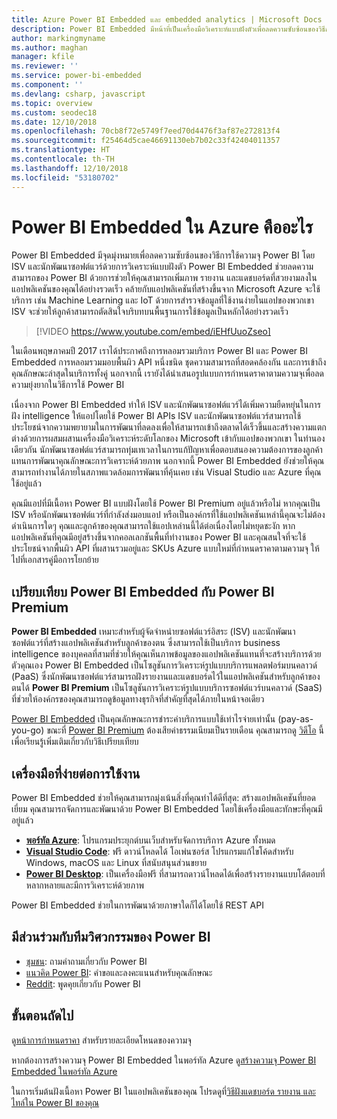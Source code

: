```yaml
---
title: Azure Power BI Embedded และ embedded analytics | Microsoft Docs คืออะไร
description: Power BI Embedded มีหน้าที่เป็นเครื่องมือวิเคราะห์แบบฝังตัวเพื่อลดความซับซ้อนของวิธีการใช้ความจุ Power BI โดย ISV และนักพัฒนาซอฟต์แวร์ ช่วยให้พวกเขาสามารถเพิ่มภาพ รายงาน และแดชบอร์ดที่สวยงามลงในแอปพลิเคชันของพวกเขาได้อย่างรวดเร็ว เรียนรู้วิธีการใช้ซอฟต์แวร์การวิเคราะห์แบบฝังตัว, เครื่องมือการวิเคราะห์แบบฝังตัวหรือเครื่องมือข่าวกรองธุรกิจแบบฝังตัวโดยใช้ Power BI แบบฝังตัว
author: markingmyname
ms.author: maghan
manager: kfile
ms.reviewer: ''
ms.service: power-bi-embedded
ms.component: ''
ms.devlang: csharp, javascript
ms.topic: overview
ms.custom: seodec18
ms.date: 12/10/2018
ms.openlocfilehash: 70cb8f72e5749f7eed70d4476f3af87e272813f4
ms.sourcegitcommit: f25464d5cae46691130eb7b02c33f42404011357
ms.translationtype: HT
ms.contentlocale: th-TH
ms.lasthandoff: 12/10/2018
ms.locfileid: "53180702"
---
```

# <a name="what-is-power-bi-embedded-in-azure"></a>Power BI Embedded ใน Azure คืออะไร

Power BI Embedded มีจุดมุ่งหมายเพื่อลดความซับซ้อนของวิธีการใช้ความจุ Power BI โดย ISV และนักพัฒนาซอฟต์แวร์ด้วยการวิเคราะห์แบบฝังตัว Power BI Embedded ช่วยลดความสามารถของ Power BI ด้วยการช่วยให้คุณสามารถเพิ่มภาพ รายงาน และแดชบอร์ดที่สวยงามลงในแอปพลิเคชันของคุณได้อย่างรวดเร็ว คล้ายกับแอปพลิเคชันที่สร้างขึ้นจาก Microsoft Azure จะใช้บริการ เช่น Machine Learning และ IoT ด้วยการสำรวจข้อมูลที่ใช้งานง่ายในแอปของพวกเขา ISV จะช่วยให้ลูกค้าสามารถตัดสินใจบริบทบนพื้นฐานการใช้ข้อมูลเป็นหลักได้อย่างรวดเร็ว

> [!VIDEO https://www.youtube.com/embed/iEHfUuoZseo]

ในเดือนพฤษภาคมปี 2017 เราได้ประกาศถึงการหลอมรวมบริการ Power BI และ Power BI Embedded การหลอมรวมมอบพื้นผิว API หนึ่งชนิด ชุดความสามารถที่สอดคล้องกัน และการเข้าถึงคุณลักษณะล่าสุดในบริการทั้งคู่ นอกจากนี้ เรายังได้นำเสนอรูปแบบการกำหนดราคาตามความจุเพื่อลดความยุ่งยากในวิธีการใช้ Power BI

เนื่องจาก Power BI Embedded ทำให้ ISV และนักพัฒนาซอฟต์แวร์ได้เพิ่มความยืดหยุ่นในการฝัง intelligence ให้แอปโดยใช้ Power BI APIs ISV และนักพัฒนาซอฟต์แวร์สามารถใช้ประโยชน์จากความพยายามในการพัฒนาที่ลดลงเพื่อให้สามารถเข้าถึงตลาดได้เร็วขึ้นและสร้างความแตกต่างด้วยการผสมผสานเครื่องมือวิเคราะห์ระดับโลกของ Microsoft เข้ากับแอปของพวกเขา ในทำนองเดียวกัน นักพัฒนาซอฟต์แวร์สามารถทุ่มเทเวลาในการแก้ปัญหาเพื่อตอบสนองความต้องการของลูกค้า แทนการพัฒนาคุณลักษณะการวิเคราะห์ด้วยภาพ นอกจากนี้ Power BI Embedded ยังช่วยให้คุณสามารถทำงานได้ภายในสภาพแวดล้อมการพัฒนาที่คุ้นเคย เช่น Visual Studio และ Azure ที่คุณใช้อยู่แล้ว

คุณมีแอปที่มีเนื้อหา Power BI แบบฝังโดยใช้ Power BI Premium อยู่แล้วหรือไม่ หากคุณเป็น ISV หรือนักพัฒนาซอฟต์แวร์ที่กำลังส่งมอบแอป หรือเป็นองค์กรที่ใช้แอปพลิเคชันเหล่านี้คุณจะไม่ต้องดำเนินการใดๆ คุณและลูกค้าของคุณสามารถใช้แอปเหล่านนี้ได้ต่อเนื่องโดยไม่หยุดชะงัก หากแอปพลิเคชันที่คุณมีอยู่สร้างขึ้นจากคอลเลกชันพื้นที่ทำงานของ Power BI และคุณสนใจที่จะใช้ประโยชน์จากพื้นผิว API ที่ผสานรวมอยู่และ SKUs Azure แบบใหม่ที่กำหนดราคาตามความจุ ให้ไปที่เอกสารคู่มือการโยกย้าย

## <a name="comparing-power-bi-embedded-with-power-bi-premium"></a>เปรียบเทียบ Power BI Embedded กับ Power BI Premium

**Power BI Embedded** เหมาะสำหรับผู้จัดจำหน่ายซอฟต์แวร์อิสระ (ISV) และนักพัฒนาซอฟต์แวร์ที่สร้างแอปพลิเคชันสำหรับลูกค้าของตน ซึ่งสามารถใช้เป็นบริการ business intelligence ของบุคคลที่สามที่ช่วยให้คุณเห็นภาพข้อมูลของแอปพลิเคชันแทนที่จะสร้างบริการด้วยตัวคุณเอง Power BI Embedded เป็นโซลูชันการวิเคราะห์รูปแบบบริการแพลตฟอร์มบนคลาวด์ (PaaS) ซึ่งนักพัฒนาซอฟต์แวร์สามารถฝังรายงานและแดชบอร์ดไว้ในแอปพลิเคชันสำหรับลูกค้าของตนได้ **Power BI Premium** เป็นโซลูชันการวิเคราะห์รูปแบบบริการซอฟต์แวร์บนคลาวด์ (SaaS) ที่ช่วยให้องค์กรของคุณสามารถดูข้อมูลทางธุรกิจที่สำคัญที่สุดได้ภายในหน้าจอเดียว 

[Power BI Embedded](https://azure.microsoft.com/pricing/details/power-bi-embedded/) เป็นคุณลักษณะการชำระค่าบริการแบบใช้เท่าไรจ่ายเท่านั้น (pay-as-you-go) ขณะที่ [Power BI Premium](https://powerbi.microsoft.com/calculator/) ต้องเสียค่าธรรมเนียมเป็นรายเดือน คุณสามารถดู [วิดีโอ](https://www.youtube.com/watch?v=0y2oJikC6Xc&t=0s&list=PLv2BtOtLblH1dQPV49Ni12olDcUoW-GEl&index=3) นี้เพื่อเรียนรู้เพิ่มเติมเกี่ยวกับวิธีเปรียบเทียบ

## <a name="easy-to-use-tools"></a>เครื่องมือที่ง่ายต่อการใช้งาน

Power BI Embedded ช่วยให้คุณสามารถมุ่งเน้นสิ่งที่คุณทำได้ดีที่สุด: สร้างแอปพลิเคชันที่ยอดเยี่ยม คุณสามารถจัดการและพัฒนาด้วย Power BI Embedded โดยใช้เครื่องมือและทักษะที่คุณมีอยู่แล้ว

* [**พอร์ทัล Azure**](https://portal.azure.com/): โปรแกรมประยุกต์บนเว็บสำหรับจัดการบริการ Azure ทั้งหมด
* [**Visual Studio Code**](https://code.visualstudio.com/docs): ฟรี ดาวน์โหลดได้ โอเพ่นซอร์ส โปรแกรมแก้ไขโค้ดสำหรับ Windows, macOS และ Linux ที่สนับสนุนส่วนขยาย
* [**Power BI Desktop**](https://powerbi.microsoft.com/desktop/): เป็นเครื่องมือฟรี ที่สามารถดาวน์โหลดได้เพื่อสร้างรายงานแบบโต้ตอบที่หลากหลายและมีการวิเคราะห์ด้วยภาพ

Power BI Embedded ช่วยในการพัฒนาด้วยภาษาใดก็ได้โดยใช้ REST API

## <a name="engage-with-the-power-bi-engineering-team"></a>มีส่วนร่วมกับทีมวิศวกรรมของ Power BI

* [ชุมชน](https://community.powerbi.com/): ถามคำถามเกี่ยวกับ Power BI
* [แนวคิด Power BI](https://ideas.powerbi.com): คำขอและลงคะแนนสำหรับคุณลักษณะ
* [Reddit](https://www.reddit.com/r/PowerBI/): พูดคุยเกี่ยวกับ Power BI

## <a name="next-steps"></a>ขั้นตอนถัดไป

ดู[หน้าการกำหนดราคา](https://azure.microsoft.com/pricing/details/power-bi-embedded/) สำหรับรายละเอียดโหนดของความจุ

หากต้องการสร้างความจุ Power BI Embedded ในพอร์ทัล Azure ดู[สร้างความจุ Power BI Embedded ในพอร์ทัล Azure](azure-pbie-create-capacity.md)

ในการเริ่มต้นฝังเนื้อหา Power BI ในแอปพลิเคชันของคุณ โปรดดูที่[วิธีฝังแดชบอร์ด รายงาน และไทล์ใน Power BI ของคุณ](https://powerbi.microsoft.com/documentation/powerbi-developer-embedding-content/)

